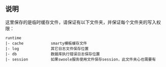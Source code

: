 ## 说明
这里保存的是临时缓存文件，请保证有以下文件夹，并保证每个文件夹的写入权限：
```
runtime         
|- cache            smarty模板缓存文件
|- log              其它日志文件保存位置
|- db               数据库执行错误日志保存位置
|- session          如果swoole服务使用文件保存session，此文件夹心也需要有
```